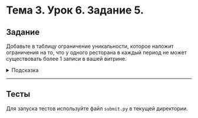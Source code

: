 # Тема 3. Урок 6. Задание 5. #

## Задание

Добавьте в таблицу ограничение уникальности, которое наложит ограничения на то, что у одного ресторана в каждый период не может существовать более 1 записи в вашей витрине.

<details>
<summary>Подсказка</summary>

- Используйте синтаксис `ALTER TABLE [название таблицы] ADD CONSTRAINT [название ограничения] UNIQUE ([список полей]);`
- Ограничение уникальности должно содержать 3 поля: `restaurant_id`, `settlement_year`, `settlement_month`
    
</details>

---

## Тесты

Для запуска тестов используйте файл `submit.py` в текущей директории.


